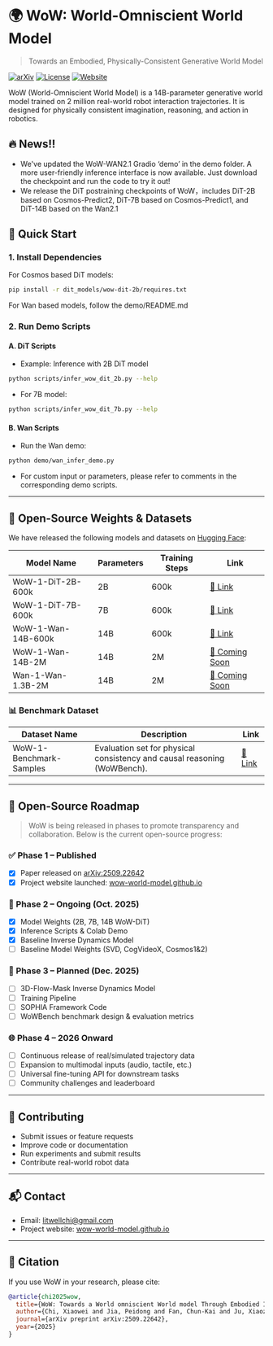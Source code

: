 # 🌍 WoW: World-Omniscient World Model

> Towards an Embodied, Physically-Consistent Generative World Model

[![arXiv](https://img.shields.io/badge/arXiv-2509.22642v1-b31b1b.svg)](https://arxiv.org/abs/2509.22642)
[![License](https://img.shields.io/badge/license-Apache--2.0-blue.svg)](LICENSE)
[![Website](https://img.shields.io/badge/demo-wow--world--model.github.io-green.svg)](https://wow-world-model.github.io)

WoW (World-Omniscient World Model) is a 14B-parameter generative world model trained on 2 million real-world robot interaction trajectories. It is designed for physically consistent imagination, reasoning, and action in robotics.

## 🔥 News!!
- We've updated the WoW-WAN2.1 Gradio ‘demo’ in the demo folder. A more user-friendly inference interface is now available. Just download the checkpoint and run the code to try it out!
- We release the DiT postraining checkpoints of WoW，includes DiT-2B based on Cosmos-Predict2, DiT-7B based on Cosmos-Predict1, and DiT-14B based on the Wan2.1

## 🧰 Quick Start

### 1. Install Dependencies

For Cosmos based DiT models:

```bash
pip install -r dit_models/wow-dit-2b/requires.txt
```

For Wan based models, follow the demo/README.md

### 2. Run Demo Scripts

#### A. DiT Scripts

- Example: Inference with 2B DiT model

```bash
python scripts/infer_wow_dit_2b.py --help
```

- For 7B model:

```bash
python scripts/infer_wow_dit_7b.py --help
```

#### B. Wan Scripts

- Run the Wan demo:

```bash
python demo/wan_infer_demo.py 
```

- For custom input or parameters, please refer to comments in the corresponding demo scripts.

---

## 🧠 Open-Source Weights & Datasets

We have released the following models and datasets on [Hugging Face](https://huggingface.co/WoW-world-model):

| Model Name | Parameters | Training Steps | Link | 
|------------|------------|----------------|------|
| WoW-1-DiT-2B-600k | 2B | 600k | [🔗 Link](https://huggingface.co/WoW-world-model/WoW-1-DiT-2B-600k) |
| WoW-1-DiT-7B-600k | 7B | 600k | [🔗 Link](https://huggingface.co/WoW-world-model/WoW-1-DiT-7B-600k) |
| WoW-1-Wan-14B-600k | 14B | 600k | [🔗 Link](https://huggingface.co/WoW-world-model/WoW-1-Wan-14B-600k) |
| WoW-1-Wan-14B-2M | 14B | 2M | [🔗 Coming Soon](https://huggingface.co/WoW-world-model/WoW-1-Wan-14B-2M) |
| Wan-1-Wan-1.3B-2M | 14B | 2M | [🔗 Coming Soon](https://huggingface.co/WoW-world-model/Wan-1-Wan-14B-600k) |

### 📊 Benchmark Dataset

| Dataset Name | Description | Link |
|--------------|-------------|------|
| WoW-1-Benchmark-Samples | Evaluation set for physical consistency and causal reasoning (WoWBench). | [📄 Link](https://huggingface.co/datasets/WoW-world-model/WoW-1-Benchmark-Samples) |

---

## 🚀 Open-Source Roadmap

> WoW is being released in phases to promote transparency and collaboration. Below is the current open-source progress:

### ✅ Phase 1 – Published
- [x] Paper released on [arXiv:2509.22642](https://arxiv.org/abs/2509.22642)
- [x] Project website launched: [wow-world-model.github.io](https://wow-world-model.github.io)

### 🚧 Phase 2 – Ongoing (Oct. 2025)
- [x] Model Weights (2B, 7B, 14B WoW-DiT)
- [x] Inference Scripts & Colab Demo
- [x] Baseline Inverse Dynamics Model
- [ ] Baseline Model Weights (SVD, CogVideoX, Cosmos1&2)

### 🚀 Phase 3 – Planned (Dec. 2025)
- [ ] 3D-Flow-Mask Inverse Dynamics Model
- [ ] Training Pipeline
- [ ] SOPHIA Framework Code
- [ ] WoWBench benchmark design & evaluation metrics

### 🌐 Phase 4 – 2026 Onward
- [ ] Continuous release of real/simulated trajectory data
- [ ] Expansion to multimodal inputs (audio, tactile, etc.)
- [ ] Universal fine-tuning API for downstream tasks
- [ ] Community challenges and leaderboard

---

## 🤝 Contributing
- Submit issues or feature requests
- Improve code or documentation
- Run experiments and submit results
- Contribute real-world robot data

---

## 📬 Contact
- Email: litwellchi@gmail.com
- Project website: [wow-world-model.github.io](https://wow-world-model.github.io)

---

## 📖 Citation

If you use WoW in your research, please cite:

```bibtex
@article{chi2025wow,
  title={WoW: Towards a World omniscient World model Through Embodied Interaction},
  author={Chi, Xiaowei and Jia, Peidong and Fan, Chun-Kai and Ju, Xiaozhu and Mi, Weishi and Qin, Zhiyuan and Zhang, Kevin  and Tian, Wanxin and Ge, Kuangzhi and Li, Hao and others},
  journal={arXiv preprint arXiv:2509.22642},
  year={2025}
}
```
